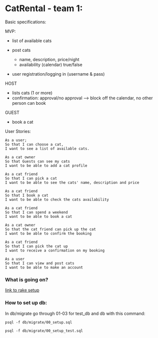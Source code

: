 # CatRental - team 1:


Basic specifications:


MVP:
- list of available cats
- post cats
  - name, description, price/night
  - availability (calendar) true/false

- user registration/logging in (username & pass)

HOST
  - lists cats (1 or more)
  - confirmation: approval/no approval --> block off the calendar, no other person can book

GUEST
  - book a cat

User Stories:

```
As a user;
So that I can choose a cat,
I want to see a list of available cats.
```
```
As a cat owner
So that Guests can see my cats
I want to be able to add a cat profile
```
```
As a cat friend
So that I can pick a cat
I want to be able to see the cats' name, description and price
```
```
As a cat friend
So that I book a cat
I want to be able to check the cats availability
```
```
As a cat friend
So that I can spend a weekend
I want to be able to book a cat
```
```
As a cat owner
So that the cat friend can pick up the cat
I want to be able to confirm the booking
```
```
As a cat friend
So that I can pick the cat up
I want to receive a confirmation on my booking
```
```
As a user
So that I can view and post cats
I want to be able to make an account
```


### What is going on?
[link to rake setup](https://github.com/sinatra/sinatra-recipes/blob/master/databases/postgresql-activerecord.md)



### How to set up db:
In db/migrate go through 01-03 for test_db and db with this command:
```
psql -f db/migrate/00_setup.sql
```
```
psql -f db/migrate/00_setup_test.sql
```
